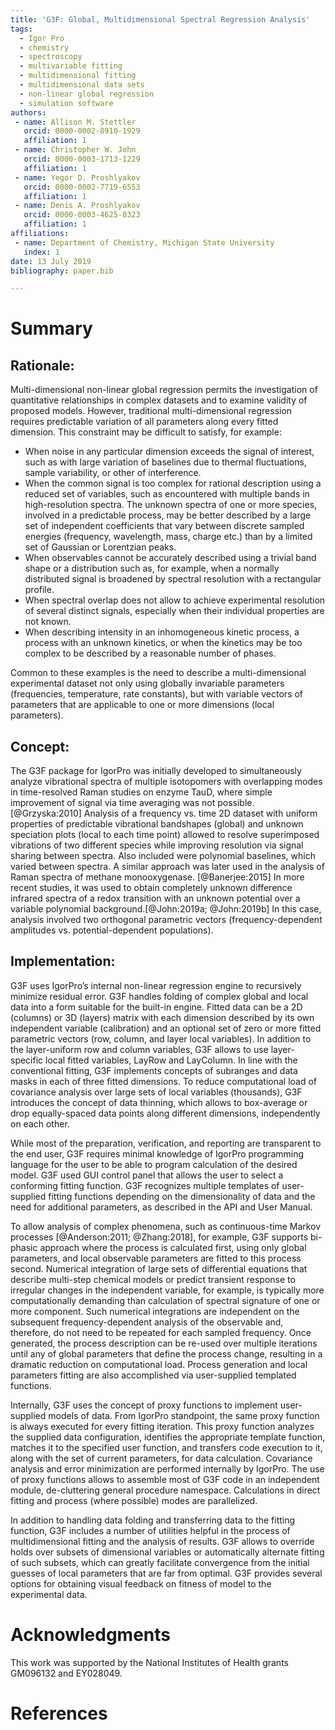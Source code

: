 ```yaml
---
title: 'G3F: Global, Multidimensional Spectral Regression Analysis'
tags:
  - Igor Pro
  - chemistry
  - spectroscopy  
  - multivariable fitting
  - multidimensional fitting
  - multidimensional data sets
  - non-linear global regression
  - simulation software
authors: 
 - name: Allison M. Stettler
   orcid: 0000-0002-8910-1929
   affiliation: 1
 - name: Christopher W. John
   orcid: 0000-0003-1713-1229
   affiliation: 1
 - name: Yegor D. Proshlyakov
   orcid: 0000-0002-7719-6553
   affiliation: 1
 - name: Denis A. Proshlyakov
   orcid: 0000-0003-4625-0323
   affiliation: 1
affiliations:
 - name: Department of Chemistry, Michigan State University
   index: 1
date: 13 July 2019
bibliography: paper.bib

---
```


# Summary

## Rationale:
Multi-dimensional non-linear global regression permits the investigation of quantitative relationships in complex datasets and to examine validity of proposed models. However, traditional multi-dimensional regression requires predictable variation of all parameters along every fitted dimension. This constraint may be difficult to satisfy, for example:
- When noise in any particular dimension exceeds the signal of interest, such as with large variation of baselines due to thermal fluctuations, sample variability, or other of interference.
- When the common signal is too complex for rational description using a reduced set of variables, such as encountered with multiple bands in high-resolution spectra. The unknown spectra of one or more species, involved in a predictable process, may be better described by a large set of independent coefficients that vary between discrete sampled energies (frequency, wavelength, mass, charge etc.) than by a limited set of Gaussian or Lorentzian peaks.
- When observables cannot be accurately described using a trivial band shape or a distribution such as, for example, when a normally distributed signal is broadened by spectral resolution with a rectangular profile.
- When spectral overlap does not allow to achieve experimental resolution of several distinct signals, especially when their individual properties are not known.
- When describing intensity in an inhomogeneous kinetic process, a process with an unknown kinetics, or when the kinetics may be too complex to be described by a reasonable number of phases.

Common to these examples is the need to describe a multi-dimensional experimental dataset not only using globally invariable parameters (frequencies, temperature, rate constants), but with variable vectors of parameters that are applicable to one or more dimensions (local parameters).  

## Concept:

The G3F package for IgorPro was initially developed to simultaneously analyze vibrational spectra of multiple isotopomers with overlapping modes in time-resolved Raman studies on enzyme TauD, where simple improvement of signal via time averaging was not possible. [@Grzyska:2010] Analysis of a frequency vs. time 2D dataset with uniform properties of predictable vibrational bandshapes (global) and unknown speciation plots (local to each time point) allowed to resolve superimposed vibrations of two different species while improving resolution via signal sharing  between spectra. Also included were polynomial baselines, which varied between spectra. A similar approach was later used in the analysis of Raman spectra of methane monooxygenase. [@Banerjee:2015] In more recent studies, it was used to obtain completely unknown difference infrared spectra of a redox transition with an unknown potential over a variable polynomial background.[@John:2019a; @John:2019b] In this case, analysis involved two orthogonal parametric vectors (frequency-dependent amplitudes vs. potential-dependent populations). 

## Implementation:

G3F uses IgorPro’s internal non-linear regression engine to recursively minimize residual error. G3F handles folding of complex global and local data into a form suitable for the built-in engine. Fitted data can be a 2D (columns) or 3D (layers) matrix with each dimension described by its own independent variable (calibration) and an optional set of zero or more fitted parametric vectors (row, column, and layer local variables). In addition to the layer-uniform row and column variables, G3F allows to use layer-specific local fitted variables, LayRow and LayColumn. In line with the conventional fitting, G3F implements concepts of subranges and data masks in each of three fitted dimensions. To reduce computational load of covariance analysis over large sets of local variables (thousands), G3F introduces the concept of data thinning, which allows to box-average or drop equally-spaced data points along different dimensions, independently on each other.

While most of the preparation, verification, and reporting are transparent to the end user, G3F requires minimal knowledge of IgorPro programming language for the user to be able to program calculation of the desired model. G3F used GUI control panel that allows the user to select a conforming fitting function. G3F recognizes multiple templates of user-supplied fitting functions depending on the dimensionality of data and the need for additional parameters, as described in the API and User Manual.

To allow analysis of complex phenomena, such as continuous-time Markov processes [@Anderson:2011; @Zhang:2018], for example, G3F supports bi-phasic approach where the process is calculated first, using only global parameters, and local observable parameters are fitted to this process second. Numerical integration of large sets of differential equations that describe multi-step chemical models or predict transient response to irregular changes in the independent variable, for example, is typically more computationally demanding than calculation of spectral signature of one or more component. Such numerical integrations are independent on the subsequent frequency-dependent analysis of the observable and, therefore, do not need to be repeated for each sampled frequency. Once generated, the process description can be re-used over multiple iterations until any of global parameters that define the process change, resulting in a dramatic reduction on computational load. Process generation and local parameters fitting are also accomplished via user-supplied templated functions.            

Internally, G3F uses the concept of proxy functions to implement user-supplied models of data. From IgorPro standpoint, the same proxy function is always executed for every fitting iteration. This proxy function analyzes the supplied data configuration, identifies the appropriate template function, matches it to the specified user function, and transfers code execution to it, along with the set of current parameters, for data calculation. Covariance analysis and error minimization are performed internally by IgorPro. The use of proxy functions allows to assemble most of G3F code in an independent module, de-cluttering general procedure namespace. Calculations in direct fitting and process (where possible) modes are parallelized. 

In addition to handling data folding and transferring data to the fitting function, G3F includes a number of utilities helpful in the process of multidimensional fitting and the analysis of results. G3F allows to override holds over subsets of dimensional variables or automatically alternate fitting of such subsets, which can greatly facilitate convergence from the initial guesses of local parameters that are far from optimal. G3F provides several options for obtaining visual feedback on fitness of model to the experimental data. 

# Acknowledgments
This work was supported by the National Institutes of Health grants GM096132 and EY028049.

# References
